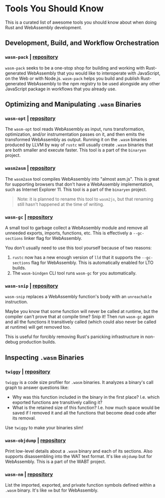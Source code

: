 # Tools You Should Know

This is a curated list of awesome tools you should know about when doing Rust
and WebAssembly development.

## Development, Build, and Workflow Orchestration

### `wasm-pack` | [repository](https://github.com/rustwasm/wasm-pack)

`wasm-pack` seeks to be a one-stop shop for building and working with Rust-
generated WebAssembly that you would like to interoperate with JavaScript, on
the Web or with Node.js. `wasm-pack` helps you build and publish Rust-generated
WebAssembly to the npm registry to be used alongside any other JavaScript
package in workflows that you already use.

## Optimizing and Manipulating `.wasm` Binaries

### `wasm-opt` | [repository](https://github.com/WebAssembly/binaryen)

The `wasm-opt` tool reads WebAssembly as input, runs transformation,
optimization, and/or instrumentation passes on it, and then emits the
transformed WebAssembly as output. Running it on the `.wasm` binaries produced
by LLVM by way of `rustc` will usually create `.wasm` binaries that are both
smaller and execute faster. This tool is a part of the `binaryen` project.

### `wasm2asm` | [repository](https://github.com/WebAssembly/binaryen)

The `wasm2asm` tool compiles WebAssembly into "almost asm.js". This is great for
supporting browsers that don't have a WebAssembly implementation, such as
Internet Explorer 11. This tool is a part of the `binaryen` project.

> Note: it is planned to rename this tool to `wasm2js`, but that renaming still
> hasn't happened at the time of writing.

### `wasm-gc` | [repository](https://github.com/alexcrichton/wasm-gc)

A small tool to garbage collect a WebAssembly module and remove all unneeded
exports, imports, functions, etc. This is effectively a `--gc-sections` linker
flag for WebAssembly.

You don't usually need to use this tool yourself because of two reasons:

1. `rustc` now has a new enough version of `lld` that it supports the
   `--gc-sections` flag for WebAssembly. This is automatically enabled for LTO
   builds.
2. The `wasm-bindgen` CLI tool runs `wasm-gc` for you automatically.

### `wasm-snip` | [repository](https://github.com/rustwasm/wasm-snip)

`wasm-snip` replaces a WebAssembly function's body with an `unreachable`
instruction.

Maybe you know that some function will never be called at runtime, but the
compiler can't prove that at compile time? Snip it! Then run `wasm-gc` again and
all the functions it transitively called (which could also never be called at
runtime) will get removed too.

This is useful for forcibly removing Rust's panicking infrastructure in
non-debug production builds.

## Inspecting `.wasm` Binaries

### `twiggy` | [repository](https://github.com/rustwasm/twiggy)

`twiggy` is a code size profiler for `.wasm` binaries. It analyzes a binary's
call graph to answer questions like:

* Why was this function included in the binary in the first place? I.e. which
  exported functions are transitively calling it?
* What is the retained size of this function? I.e. how much space would be saved
  if I removed it and all the functions that become dead code after its removal.

Use `twiggy` to make your binaries slim!

### `wasm-objdump` | [repository](https://github.com/WebAssembly/wabt)

Print low-level details about a `.wasm` binary and each of its sections. Also
supports disassembling into the WAT text format. It's like `objdump` but for
WebAssembly. This is a part of the WABT project.

### `wasm-nm` | [repository](https://github.com/fitzgen/wasm-nm)

List the imported, exported, and private function symbols defined within a
`.wasm` binary. It's like `nm` but for WebAssembly.
